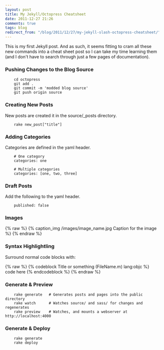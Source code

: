 ```yaml
---
layout: post
title: My Jekyll/Octopress Cheatsheet
date: 2011-12-27 21:26
comments: true
tags: blog
redirect_from: "/blog/2011/12/27/my-jekyll-slash-octopress-cheatsheet/"
---
```


This is my first Jekyll post. And as such, it seems fitting to cram all these new commands into a cheat sheet post so I can take my time learning them (and I don't have to search through just a few pages of documentation).

### Pushing Changes to the Blog Source

		cd octopress
		git add .
		git commit -m 'modded blog source'
		git push origin source

### Creating New Posts

New posts are created it in the source/_posts directory.

		rake new_post["title"]

### Adding Categories 

Categories are defined in the yaml header.

		# One category
		categories: one

		# Multiple categories
		categories: [one, two, three]

### Draft Posts

Add the following to the yaml header.

		published: false

### Images

{% raw %}
		{% caption_img /images/image_name.jpg Caption for the image %}
{% endraw %}
		
### Syntax Highlightling

Surround normal code blocks with:

{% raw %}
		{% codeblock Title or something (FileName.m) lang:objc %}
			code here
		{% endcodeblock %}
{% endraw %}

### Generate & Preview

		rake generate   # Generates posts and pages into the public directory
		rake watch      # Watches source/ and sass/ for changes and regenerates
		rake preview    # Watches, and mounts a webserver at http://localhost:4000

### Generate & Deploy

		rake generate
		rake deploy